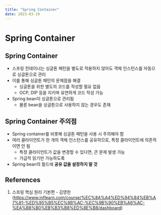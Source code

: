 ```yaml
---
title: "Spring Container"
date: 2023-03-19
---
```


# Spring Container

## Spring Container

- 스프링 컨테이너는 싱글톤 패턴을 별도로 적용하지 않아도 객체 인스턴스를 자동으로 싱글톤으로 관리
- 이를 통해 싱글톤 패턴의 문제점을 해결
  - 싱글톤을 위한 별도의 코드를 작성할 필요 없음
  - OCP, DIP 등을 지키며 유연하게 코드 작성 가능
- Spring bean이 싱글톤으로 관리됨
  - 물론 bean을 싱글톤으로 사용하지 않는 경우도 존재

## Spring Container 주의점

- Spring container를 비롯해 싱글톤 패턴을 사용 시 주의해야 함
- 여러 클라이언트가 한 개의 객체 인스턴스를 공유하므로, 특정 클라이언트에 의존적이면 안 됨
  - 특정 클라이언트가 값을 변경할 수 있다면, 큰 문제 발생 가능
  - 가급적 읽기만 가능하도록
- Spring bean의 필드에 **공유 값을 설정하지 말 것**

## References

1. 스프링 핵심 원리 기본편 - 김영한 (https://www.inflearn.com/course/%EC%8A%A4%ED%94%84%EB%A7%81-%ED%95%B5%EC%8B%AC-%EC%9B%90%EB%A6%AC-%EA%B8%B0%EB%B3%B8%ED%8E%B8/dashboard)
